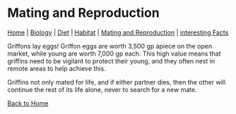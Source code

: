 # Mating and Reproduction

[Home](index.md) |
[Biology](biology.md) |
[Diet](diet.md) |
[Habitat](habitat.md) |
[Mating and Reproduction](matingreproduction.md) | 
[interesting Facts](interesting.md)

Griffons lay eggs! Griffon eggs are worth 3,500 gp apiece on the open market, while young are worth 7,000 gp each. This high value means that griffins need to be vigilant to protect their young, and they often nest in remote areas to help achieve this.

Griffins not only mated for life, and if either partner dies, then the other will continue the rest of its life alone, never to search for a new mate.

[Back to Home](index.md)
